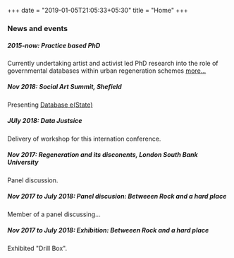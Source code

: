 +++
date = "2019-01-05T21:05:33+05:30"
title = "Home"
+++

### News and events
##### 2015-now: Practice based PhD
Currently undertaking artist and activist led PhD research into the role of governmental databases within urban regeneration schemes [more...](/archive/databaseestate/)

##### Nov 2018: Social Art Summit, Shefield
Presenting [Database e(State)](/archive/databaseestate/)

##### JUly 2018: Data Justsice
Delivery of workshop for this internation conference.

##### Nov 2017: Regeneration and its disconents, London South Bank University
Panel discussion.

##### Nov 2017 to July 2018: Panel discusion: Betweeen Rock and a hard place
Member of a panel discussing...

##### Nov 2017 to July 2018: Exhibition: Betweeen Rock and a hard place
Exhibited "Drill Box".
<!--more-->
